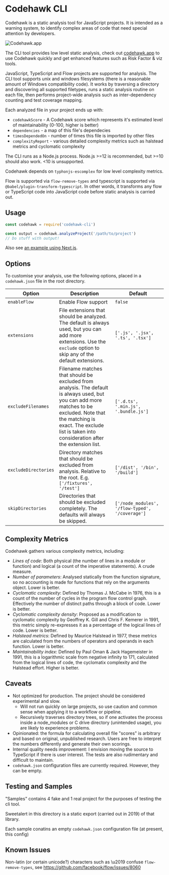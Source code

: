 # Codehawk CLI

Codehawk is a static analysis tool for JavaScript projects. It is intended as a warning system, to identify complex areas of code that need special attention by developers.

![Codehawk.app](codehawk-logo.png "Codehawk")

The CLI tool provides low level static analysis, check out [codehawk.app](https://codehawk.app) to use Codehawk quickly and get enhanced features such as Risk Factor & viz tools.

JavaScript, TypeScript and Flow projects are supported for analysis. The CLI tool supports unix and windows filesystems (there is a reasonable amount of Windows compatibility code). It works by traversing a directory and discovering all supported filetypes, runs a static analysis routine on each file, then performs project-wide analysis such as inter-dependency counting and test coverage mapping.

Each analyzed file in your project ends up with:

- `codehawkScore` - A Codehawk score which represents it's estimated level of maintainability (0-100, higher is better)
- `dependencies` - a map of this file's dependecies
- `timesDependedOn` - number of times this file is imported by other files
- `complexityReport` - various detailed complexity metrics such as halstead metrics and cyclomatic complexity

The CLI runs as a Node.js process. Node.js >=12 is recommended, but >=10 should also work. <10 is unsupported.

Codehawk depends on `typhonjs-escomplex` for low level complexity metrics.

Flow is supported via `flow-remove-types` and typescript is supported via `@babel/plugin-transform-typescript`. In other words, it transforms any flow or TypeScript code into JavaScript code before static analysis is carried out.

## Usage

```javascript
const codehawk = require('codehawk-cli')

const output = codehawk.analyzeProject('/path/to/project')
// Do stuff with output!
```

Also see [an example using Next.js](https://github.com/sgb-io/codehawk-cli-example).

## Options

To customise your analysis, use the following options, placed in a `codehawk.json` file in the root directory.

| Option               | Description                                                                                                                                                                                                                              | Default                                         |
|----------------------|------------------------------------------------------------------------------------------------------------------------------------------------------------------------------------------------------------------------------------------|-------------------------------------------------|
| `enableFlow`         | Enable Flow support                                                                                                                                                                                                                      | `false`                                         |
| `extensions`         | File extensions that should be analyzed. The default is always used, but you can add more extensions. Use the `exclude` option to skip any of the default extensions.                                                                    | `['.js', '.jsx', '.ts', '.tsx']`                |
| `excludeFilenames`   | Filename matches that should be excluded from analysis. The default is always used, but you can add more matches to be excluded. Note that the matching is exact. The exclude list is taken into consideration after the extension list. | `['.d.ts', '.min.js', '.bundle.js']`            |
| `excludeDirectories` | Directory matches that should be excluded from analysis. Relative to the root. E.g. `['/fixtures', '/test']`                                                                                                                             | `['/dist', '/bin', '/build']`                   |
| `skipDirectories`    | Directories that should be excluded completely. The defaults will always be skipped.                                                                                                                                                     | `['/node_modules', '/flow-typed', '/coverage']` |

## Complexity Metrics

Codehawk gathers various complexity metrics, including:

- *Lines of code*: Both physical (the number of lines in a module or function) and logical (a count of the imperative statements). A crude measure.
- *Number of parameters*: Analysed statically from the function signature, so no accounting is made for functions that rely on the arguments object. Lower is better.
- *Cyclomatic complexity*: Defined by Thomas J. McCabe in 1976, this is a count of the number of cycles in the program flow control graph. Effectively the number of distinct paths through a block of code. Lower is better.
- *Cyclomatic complexity density*: Proposed as a modification to cyclomatic complexity by Geoffrey K. Gill and Chris F. Kemerer in 1991, this metric simply re-expresses it as a percentage of the logical lines of code. Lower is better.
- *Halstead metrics*: Defined by Maurice Halstead in 1977, these metrics are calculated from the numbers of operators and operands in each function. Lower is better.
- *Maintainability index*: Defined by Paul Oman & Jack Hagemeister in 1991, this is a logarithmic scale from negative infinity to 171, calculated from the logical lines of code, the cyclomatix complexity and the Halstead effort. Higher is better.

## Caveats

- Not optimized for production. The project should be considered experimental and slow.
    - Will not run quickly on large projects, so use caution and common sense when applying it to a workflow or pipeline.
    - Recursively traverses directory trees, so if one activates the process inside a node_modules or C drive directory (unintended usage), you are likely to experience problems.
- Opinionated: the formula for calculating overall file "scores" is arbitrary and based on original, unpublished research. Users are free to interpret the numbers differently and generate their own scorings.
- Internal quality needs improvement: I envision moving the source to TypeScript if there is user interest. The tests are also rudimentary and difficult to maintain.
- `codehawk.json` configuration files are currently required. However, they can be empty.

## Testing and Samples

"Samples" contains 4 fake and 1 real project for the purposes of testing the cli tool.

Sweetalert in this directory is a static export (carried out in 2019) of that library.

Each sample conatins an empty `codehawk.json` configuration file (at present, this config)

## Known Issues

Non-latin (or certain unicode?) characters such as \u2019 confuse `flow-remove-types`, see https://github.com/facebook/flow/issues/8060